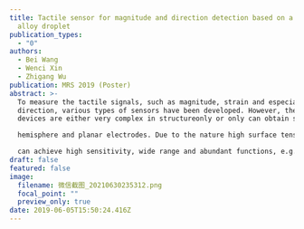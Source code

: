 ```yaml
---
title: Tactile sensor for magnitude and direction detection based on a liquid
  alloy droplet
publication_types:
  - "0"
authors:
  - Bei Wang
  - Wenci Xin
  - Zhigang Wu
publication: MRS 2019 (Poster)
abstract: >-
  To measure the tactile signals, such as magnitude, strain and especially
  direction, various types of sensors have been developed. However, these
  devices are either very complex in structureonly or only can obtain single signal. This work presents a novel soft tactile sensor with capacitance between liquid alloy based

  hemisphere and planar electrodes. Due to the nature high surface tension and flowability of liquid alloy droplet, the dynamic re-distribution of charges on electrodes

  can achieve high sensitivity, wide range and abundant functions, e.g. magnitude or direction of external force.
draft: false
featured: false
image:
  filename: 微信截图_20210630235312.png
  focal_point: ""
  preview_only: true
date: 2019-06-05T15:50:24.416Z
---
```

